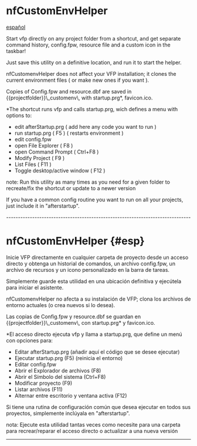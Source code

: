 # nfCustomEnvHelper 
[español](#esp)

Start vfp directly on any  project folder from a shortcut, and get separate command history, config.fpw, resource file and a custom icon in the taskbar! 

Just save this utility on a definitive location, and run it to start the helper.

nfCustomenvHelper does not affect your VFP installation; it clones the current environment files ( or make new ones if you want ).

Copies of Config.fpw and resource.dbf are saved in {{projectfolder}}\\_customenv\\,  with startup.prg*, favicon.ico.

*The shortcut runs vfp and calls startup.prg, wich defines a menu with options to:
  - edit afterStartup.prg ( add here any code you want to run )
  - run startup.prg ( F5 ) ( restarts environment )
  - edit config.fpw
  - open File Explorer ( F8 )
  - open Command Prompt ( Ctrl+F8 )
  - Modify Project ( F9 )
  - List Files ( F11 )
  - Toggle desktop/active window ( F12 )

note:
 Run this utility as many times as you need for a given folder to recreate/fix the shortcut or update to a newer version


If you have a common config routine you want to run on all your projects,
just include it in "afterstartup".


*------------------------------------------------------------------------------*

# nfCustomEnvHelper {#esp}
Inicie VFP directamente en cualquier carpeta de proyecto desde un acceso directo y obtenga un historial de comandos, un archivo config.fpw, un archivo de recursos y un icono personalizado en la barra de tareas.

Simplemente guarde esta utilidad en una ubicación definitiva y ejecútela para iniciar el asistente.

nfCustomenvHelper no afecta a su instalación de VFP; clona los archivos de entorno actuales (o crea nuevos si lo desea).

Las copias de Config.fpw y resource.dbf se guardan en {{projectfolder}}\\_customenv\\, con startup.prg* y favicon.ico.

*El acceso directo ejecuta vfp y llama a startup.prg, que define un menú con opciones para:
- Editar afterStartup.prg (añadir aquí el código que se desee ejecutar)
- Ejecutar startup.prg (F5) (reinicia el entorno)
- Editar config.fpw
- Abrir el Explorador de archivos (F8)
- Abrir el Símbolo del sistema (Ctrl+F8)
- Modificar proyecto (F9)
- Listar archivos (F11)
- Alternar entre escritorio y ventana activa (F12)

Si tiene una rutina de configuración común que desea ejecutar en todos sus proyectos, simplemente inclúyala en "afterstartup".

nota:
 Ejecute esta utilidad tantas veces como necesite para una carpeta para recrear/reparar el acceso directo o actualizar a una nueva versión

-------------------------------------------------- ----------------------------

 
  
   
   
 
 
